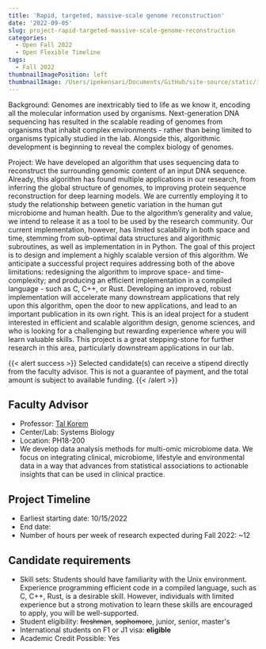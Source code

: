 ```yaml
---
title: 'Rapid, targeted, massive-scale genome reconstruction'
date: '2022-09-05'
slug: project-rapid-targeted-massive-scale-genome-reconstruction
categories:
  - Open Fall 2022 
  - Open Flexible Timeline
tags:
  - Fall 2022
thumbnailImagePosition: left
thumbnailImage: /Users/ipekensari/Documents/GitHub/site-source/static/img/construction.png
---
```

Background: Genomes are inextricably tied to life as we know it, encoding all the molecular information used by organisms. Next-generation DNA sequencing has resulted in the scalable reading of genomes from organisms that inhabit complex environments - rather than being limited to organisms typically studied in the lab. Alongside this, algorithmic development is beginning to reveal the complex biology of genomes. 

<!--more-->

        
Project: We have developed an algorithm that uses sequencing data to reconstruct the surrounding genomic content of an input DNA sequence. Already, this algorithm has found multiple applications in our research, from inferring the global structure of genomes, to improving protein sequence reconstruction for deep learning models. We are currently employing it to study the relationship between genetic variation in the human gut microbiome and human health. Due to the algorithm’s generality and value, we intend to release it as a tool to be used by the research community. Our current implementation, however, has limited scalability in both space and time, stemming from sub-optimal data structures and algorithmic subroutines, as well as implementation in in Python. 
        The goal of this project is to design and implement a highly scalable version of this algorithm. We anticipate a successful project requires addressing both of the above limitations: redesigning the algorithm to improve space- and time-complexity; and producing an efficient implementation in a compiled language - such as C, C++, or Rust. Developing an improved, robust implementation will accelerate many downstream applications that rely upon this algorithm, open the door to new applications, and lead to an important publication in its own right. 
        This is an ideal project for a student interested in efficient and scalable algorithm design, genome sciences, and who is looking for a challenging but rewarding experience where you will learn valuable skills. This project is a great stepping-stone for further research in this area, particularly downstream applications in our lab.   


{{< alert success >}}
Selected candidate(s) can receive a stipend directly from the faculty advisor. This is not a guarantee of payment, and the total amount is subject to available funding.
{{< /alert >}}

## Faculty Advisor
+ Professor: [Tal Korem](https://koremlab.science)
+ Center/Lab: Systems Biology
+ Location: PH18-200
+ We develop data analysis methods for multi-omic microbiome data. We focus on integrating clinical, microbiome, lifestyle and environmental data in a way that advances from statistical associations to actionable insights that can be used in clinical practice.

## Project Timeline
+ Earliest starting date: 10/15/2022
+ End date: 
+ Number of hours per week of research expected during Fall 2022: ~12

## Candidate requirements
+ Skill sets: Students should have familiarity with the Unix environment. Experience programming efficient code in a compiled language, such as C, C++, Rust, is a desirable skill. However, individuals with limited experience but a strong motivation to learn these skills are encouraged to apply, you will be well-supported.
+ Student eligibility: ~~freshman~~, ~~sophomore~~, junior, senior, master's
+ International students on F1 or J1 visa: **eligible**
+ Academic Credit Possible: Yes

